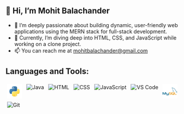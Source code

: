 ## 👋 Hi, I’m Mohit Balachander

- 👀 I’m deeply passionate about building dynamic, user-friendly web applications using the MERN stack for full-stack development.
- 🌱 Currently, I’m diving deep into HTML, CSS, and JavaScript while working on a clone project.
- 📫 You can reach me at mohitbalachander@gmail.com


<!---
Mohit-Balachander/Mohit-Balachander is a ✨ special ✨ repository because its `README.md` (this file) appears on your GitHub profile.
You can click the Preview link to take a look at your changes.
--->
##  Languages and Tools:

<p align="">
  <!-- Python -->
  <img src="https://raw.githubusercontent.com/github/explore/80688e429a7d4ef2fca1e82350fe8e3517d3494d/topics/python/python.png" alt="Python" height="40" style="vertical-align:top; margin:4px">
  
  <!-- Java -->
  <img src="https://img.icons8.com/color/452/java-coffee-cup-logo.png" alt="Java" height="40" style="vertical-align:top; margin:4px">
  
  <!-- HTML -->
  <img src="https://www.w3.org/html/logo/downloads/HTML5_Badge_512.png" alt="HTML" height="40" style="vertical-align:top; margin:4px">
  
  <!-- CSS -->
  <img src="https://upload.wikimedia.org/wikipedia/commons/thumb/3/3d/CSS.3.svg/730px-CSS.3.svg.png" alt="CSS" height="40" style="vertical-align:top; margin:4px">
  
  <!-- JavaScript -->
  <img src="https://upload.wikimedia.org/wikipedia/commons/6/6a/JavaScript-logo.png" alt="JavaScript" height="40" style="vertical-align:top; margin:4px">
  
  <!-- Visual Studio Code -->
  <img src="https://upload.wikimedia.org/wikipedia/commons/thumb/9/9a/Visual_Studio_Code_1.35_icon.svg/1024px-Visual_Studio_Code_1.35_icon.svg.png" alt="VS Code" height="40" style="vertical-align:top; margin:4px">

  <!-- MySQL -->
  <img src="https://raw.githubusercontent.com/devicons/devicon/master/icons/mysql/mysql-original-wordmark.svg" alt="MySQL" height="40" style="vertical-align:top; margin:4px">
  <!-- Git -->
  <img src="https://www.vectorlogo.zone/logos/git-scm/git-scm-icon.svg" alt="Git" height="40" style="vertical-align:top; margin:4px">

</p>
